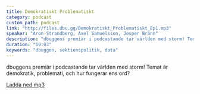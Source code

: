 ```yaml
---
title: Demokratiskt Problematiskt
category: podcast
custom_path: podcast
link: "http://files.dbu.gg/Demokratiskt_Problematiskt_Ep1.mp3"
speaker: "Aron Strandberg, Axel Samuelsson, Jesper Bränn"
description: "dbuggens premiär i podcastande tar världen med storm! Temat är demokratik, problemati, och hur fungerar ens ord?"
duration: "19:03"
keywords: "dbuggen, sektionspolitik, data"
---
```

<script src="/audiojs/audio.min.js"></script>
<script>
  audiojs.events.ready(function() {
    var as = audiojs.createAll();
  });
</script>

dbuggens premiär i podcastande tar världen med storm! Temat är demokratik, problemati, och hur fungerar ens ord?

<audio src="{{ page.link }}" preload="auto"></audio> 

<p class="center">
  <a class="center" href="{{ page.link }}">Ladda ned mp3</a>
</p>
